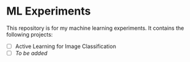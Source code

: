 # ML Experiments

This repository is for my machine learning experiments. It contains the following projects:

 - [ ] Active Learning for Image Classification
 - [ ] *To be added*

